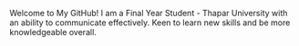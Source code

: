 Welcome to My GitHub! I am a Final Year Student - Thapar University with an ability to communicate effectively. Keen to learn new skills and be more knowledgeable overall.
